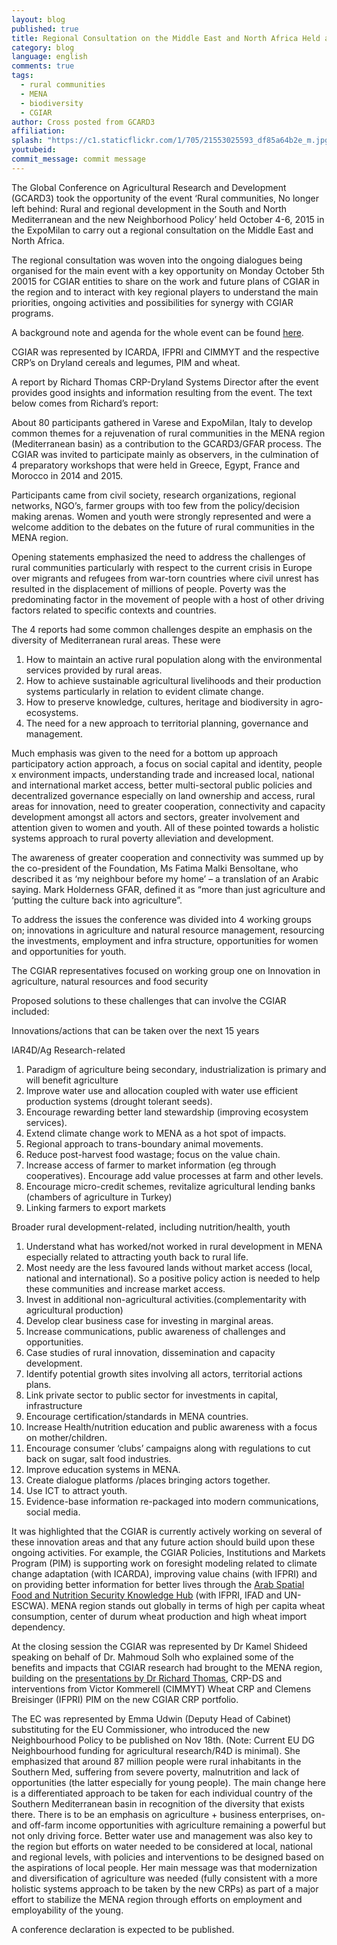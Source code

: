 ```yaml
---
layout: blog
published: true
title: Regional Consultation on the Middle East and North Africa Held as Part of the Event on ‘Rural Regions’ at MilanExpo
category: blog
language: english
comments: true
tags: 
  - rural communities
  - MENA
  - biodiversity
  - CGIAR
author: Cross posted from GCARD3
affiliation: 
splash: "https://c1.staticflickr.com/1/705/21553025593_df85a64b2e_m.jpg"
youtubeid: 
commit_message: commit message
---
```

The Global Conference on Agricultural Research and Development (GCARD3) took the opportunity of the event ‘Rural communities, No longer left behind: Rural and regional development in the South and North Mediterranean and the new Neighborhood Policy’ held October 4-6, 2015 in the ExpoMilan to carry out a regional consultation on the Middle East and North Africa.
<!-- more -->

The regional consultation was woven into the ongoing dialogues being organised for the main event with a key opportunity on Monday October 5th 20015 for CGIAR entities to share on the work and future plans of CGIAR in the region and to interact with key regional players to understand the main priorities, ongoing activities and possibilities for synergy with CGIAR programs.

A background note and agenda for the whole event can be found [here](http://library.cgiar.org/bitstream/handle/10947/4060/Congress%20South-North%20Dialogues%20Mediterranean_Programme%20%28English%291.pdf?sequence=1).


CGIAR was represented by ICARDA, IFPRI and CIMMYT and the respective CRP’s on Dryland cereals and legumes, PIM and wheat.

A report by Richard Thomas CRP-Dryland Systems Director after the event provides good insights and information resulting from the event. The text below comes from Richard’s report:

About 80 participants gathered in Varese and ExpoMilan, Italy to develop common themes for a rejuvenation of rural communities in the MENA region (Mediterranean basin) as a contribution to the GCARD3/GFAR process. The CGIAR was invited to participate mainly as observers, in the culmination of 4 preparatory workshops that were held in Greece, Egypt, France and Morocco in 2014 and 2015.

Participants came from civil society, research organizations, regional networks, NGO’s, farmer groups with too few from the policy/decision making arenas. Women and youth were strongly represented and were a welcome addition to the debates on the future of rural communities in the MENA region.

Opening statements emphasized the need to address the challenges of rural communities particularly with respect to the current crisis in Europe over migrants and refugees from war-torn countries where civil unrest has resulted in the displacement of millions of people. Poverty was the predominating factor in the movement of people with a host of other driving factors related to specific contexts and countries.

The 4 reports had some common challenges despite an emphasis on the diversity of Mediterranean rural areas. These were

1. How to maintain an active rural population along with the environmental services provided by rural areas.
2. How to achieve sustainable agricultural livelihoods and their production systems particularly in relation to evident climate change.
3. How to preserve knowledge, cultures, heritage and biodiversity in agro-ecosystems.
4. The need for a new approach to territorial planning, governance and management.


Much emphasis was given to the need for a bottom up approach participatory action approach, a focus on social capital and identity, people x environment impacts, understanding trade and increased local, national and international market access, better multi-sectoral public policies and decentralized governance especially on land ownership and access, rural areas for innovation, need to greater cooperation, connectivity and capacity development amongst all actors and sectors,   greater involvement and attention given to women and youth. All of these pointed towards a holistic systems approach to rural poverty alleviation and development.

The awareness of greater cooperation and connectivity was summed up by the co-president of the Foundation, Ms Fatima Malki Bensoltane, who described it as ‘my neighbour before my home’ – a translation of an Arabic saying. Mark Holderness GFAR, defined it as “more than just agriculture and ‘putting the culture back into agriculture”.

To address the issues the conference was divided into 4 working groups on; innovations in agriculture and natural resource management, resourcing the investments, employment and infra structure, opportunities for women and opportunities for youth.

The CGIAR representatives focused on working group one on Innovation in agriculture, natural resources and food security

Proposed solutions to these challenges that can involve the CGIAR included:

Innovations/actions that can be taken over the next 15 years

IAR4D/Ag Research-related

1. Paradigm of agriculture being secondary, industrialization is primary and will benefit agriculture
2. Improve water use and allocation coupled with water use efficient production systems (drought tolerant seeds).
3. Encourage rewarding better land stewardship (improving ecosystem services).
4. Extend climate change work to MENA as a hot spot of impacts.
5. Regional approach to trans-boundary animal movements.
6. Reduce post-harvest food wastage; focus on the value chain.
7. Increase access of farmer to market information (eg through cooperatives). Encourage add value processes at farm and other levels.
8. Encourage micro-credit schemes, revitalize agricultural lending banks (chambers of agriculture in Turkey)
9. Linking farmers to export markets

Broader rural development-related, including nutrition/health, youth

1. Understand what has worked/not worked in rural development in MENA especially related to attracting youth back to rural life.
2. Most needy are the less favoured lands without market access (local, national and international). So a positive policy action is needed to help these communities and increase market access.
3. Invest in additional non-agricultural activities.(complementarity with agricultural production)
4. Develop clear business case for investing in marginal areas.
5. Increase communications, public awareness of challenges and opportunities.
6. Case studies of rural innovation, dissemination and capacity development.
7. Identify potential growth sites involving all actors, territorial actions plans.
8. Link private sector to public sector for investments in capital, infrastructure
9. Encourage certification/standards in MENA countries.
10. Increase Health/nutrition education and public awareness with a focus on mother/children.
11. Encourage consumer ‘clubs’ campaigns along with regulations to cut back on sugar, salt food industries.
12. Improve education systems in MENA.
13. Create dialogue platforms /places bringing actors together.
14. Use ICT to attract youth.
15. Evidence-base information re-packaged into modern communications, social media.

It was highlighted that the CGIAR is currently actively working on several of these innovation areas and that any future action should build upon these ongoing activities. For example, the CGIAR Policies, Institutions and Markets Program (PIM) is supporting work on foresight modeling related to climate change adaptation (with ICARDA), improving value chains (with IFPRI) and on providing better information for better lives through the [Arab Spatial Food and Nutrition Security Knowledge Hub](www.arabspatial.org) (with IFPRI, IFAD and UN-ESCWA). MENA region stands out globally in terms of high per capita wheat consumption, center of durum wheat production and high wheat import dependency.

At the closing session the CGIAR was represented by Dr Kamel Shideed speaking on behalf of Dr. Mahmoud Solh who explained some of the benefits and impacts that CGIAR research had brought to the MENA region, building on the [presentations by Dr Richard Thomas](http://library.cgiar.org/bitstream/handle/10947/4058/CGIAR%20CRPs%20presentation%20at%20MENA%20regional%20consultation.pdf?sequence=1), CRP-DS and interventions from Victor Kommerell (CIMMYT) Wheat CRP and Clemens Breisinger (IFPRI) PIM on the new CGIAR CRP portfolio.

The EC was represented by Emma Udwin (Deputy Head of Cabinet) substituting for the EU Commissioner, who introduced the new Neighbourhood Policy to be published on Nov 18th. (Note: Current EU DG Neighbourhood funding for agricultural research/R4D is minimal). She emphasized that around 87 million people were rural inhabitants in the Southern Med, suffering from severe poverty, malnutrition and lack of opportunities (the latter especially for young people). The main change here is a differentiated approach to be taken for each individual country of the Southern Mediterranean basin in recognition of the diversity that exists there. There is to be an emphasis on agriculture + business enterprises, on- and off-farm income opportunities with agriculture remaining a powerful but not only driving force. Better water use and management was also key to the region but efforts on water needed to be considered at local, national and regional levels, with policies and interventions to be designed based on the aspirations of local people. Her main message was that modernization and diversification of agriculture was needed (fully consistent with a more holistic systems approach to be taken by the new CRPs) as part of a major effort to stabilize the MENA region through efforts on employment and employability of the young.

A conference declaration is expected to be published.